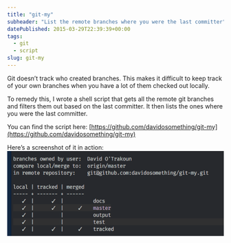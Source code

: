 ```yaml
---
title: "git-my"
subheader: "List the remote branches where you were the last committer"
datePublished: 2015-03-29T22:39:39+00:00
tags:
  - git
  - script
slug: git-my
---
```


Git doesn’t track who created branches. This makes it difficult to keep track of
your own branches when you have a lot of them checked out locally.

To remedy this, I wrote a shell script that gets all the remote git branches and
filters them out based on the last committer. It then lists the ones where you
were the last committer.

You can find the script here:
[https://github.com/davidosomething/git-my](https://github.com/davidosomething/git-my)

Here’s a screenshot of it in action:
![Screenshot of git-my](https://raw.githubusercontent.com/davidosomething/git-my/docs/screenshot.png)

